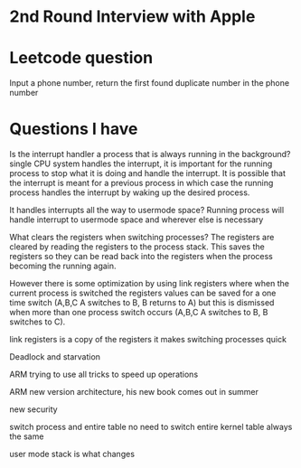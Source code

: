 # 2nd Round Interview with Apple

# Leetcode question
Input a phone number, return the first found duplicate number in the phone number


# Questions I have
Is the interrupt handler a process that is always running in the background?
single CPU system handles the interrupt, it is important for the running process to stop what it is doing and handle the interrupt. It is possible that the interrupt is meant for a previous process in which case the running process handles the interrupt by waking up the desired process. 

It handles interrupts all the way to usermode space?
Running process will handle interrupt to usermode space and wherever else is necessary

What clears the registers when switching processes?
The registers are cleared by reading the registers to the process stack. This saves the registers so they can be read back into the registers when the process becoming the running again. 

However there is some optimization by using link registers where when the current process is switched the registers values can be saved for a one time switch (A,B,C A switches to B, B returns to A) but this is dismissed when more than one process switch occurs (A,B,C A switches to B, B switches to C).

link registers is a copy  of the registers it makes switching processes quick

Deadlock and starvation



ARM trying to use all tricks to speed up operations

ARM new version architecture, his new book comes out in summer

new security 

switch process and entire table no need to switch entire kernel table always the same

user mode stack is what changes